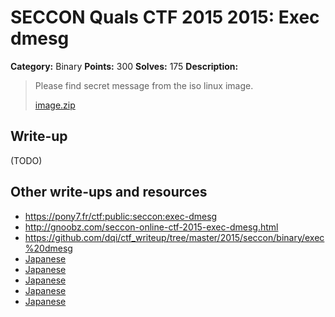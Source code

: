 # SECCON Quals CTF 2015 2015: Exec dmesg

**Category:** Binary
**Points:** 300
**Solves:** 175
**Description:**

> Please find secret message from the iso linux image.
> 
> [image.zip](./image.zip)


## Write-up

(TODO)

## Other write-ups and resources

* <https://pony7.fr/ctf:public:seccon:exec-dmesg>
* <http://gnoobz.com/seccon-online-ctf-2015-exec-dmesg.html>
* <https://github.com/dqi/ctf_writeup/tree/master/2015/seccon/binary/exec%20dmesg>
* [Japanese](http://miettal.hatenablog.com/entry/2015/12/07/104233)
* [Japanese](http://katc.hateblo.jp/entry/2015/12/06/185159)
* [Japanese](https://hackmd.io/s/EkG_hFsEx)
* [Japanese](http://hfukuda.hatenablog.com/entry/2015/12/07/235823)
* [Japanese](https://docs.google.com/document/d/1GEdzPOohsiWt8EPojNazlVPuNFZpQ9FOQxb-E7sfzSQc)
